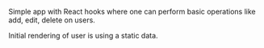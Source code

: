 Simple app with React hooks where one can perform basic operations like add, edit, delete on users.

Initial rendering of user is using a static data.